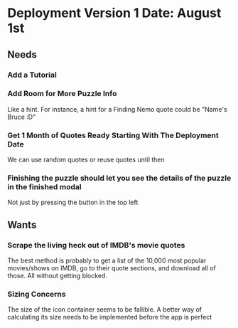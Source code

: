 # Deployment Version 1 Date: August 1st

## Needs

### Add a Tutorial

### Add Room for More Puzzle Info

Like a hint. For instance, a hint for a Finding Nemo quote could be "Name's Bruce :D"

### Get 1 Month of Quotes Ready Starting With The Deployment Date

We can use random quotes or reuse quotes until then

### Finishing the puzzle should let you see the details of the puzzle in the finished modal

Not just by pressing the button in the top left

## Wants

### Scrape the living heck out of IMDB's movie quotes

The best method is probably to get a list of the 10,000 most popular movies/shows on IMDB, go to their quote sections, and download all of those. All without getting blocked.

### Sizing Concerns

The size of the icon container seems to be fallible. A better way of calculating its size needs to be implemented before the app is perfect
